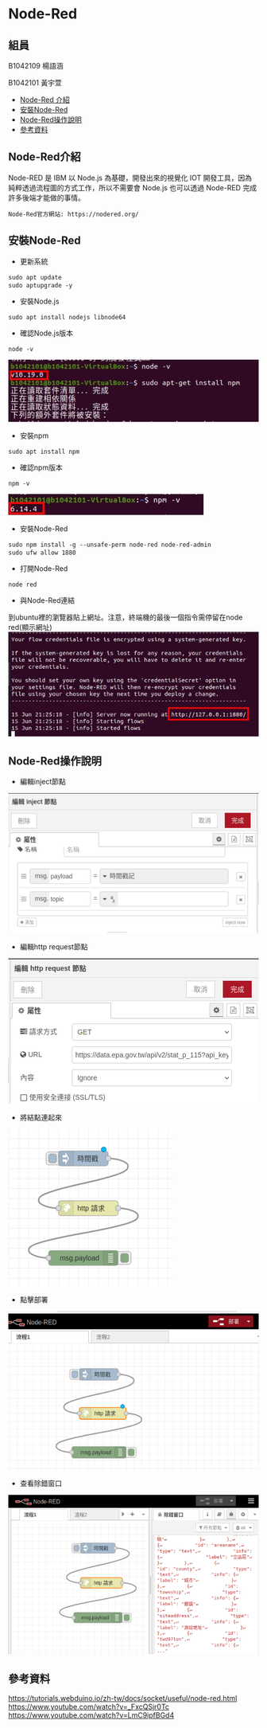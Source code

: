 # Node-Red

## 組員

B1042109 楊語涵

B1042101 黃宇萱

<!-- vim-markdown-toc GFM -->

* [Node-Red 介紹](#node-red介紹)
* [安裝Node-Red](#安裝node-red)
* [Node-Red操作說明](#node-red操作說明)
* [參考資料](#參考資料)

<!-- vim-markdown-toc -->

## Node-Red介紹
Node-RED 是 IBM 以 Node.js 為基礎，開發出來的視覺化 IOT 開發工具，因為純粹透過流程圖的方式工作，所以不需要會 Node.js 也可以透過 Node-RED 完成許多後端才能做的事情。
```shell
Node-Red官方網站: https://nodered.org/
```

## 安裝Node-Red

- 更新系統
```shell
sudo apt update
sudo aptupgrade -y
```
- 安裝Node.js
```shell
sudo apt install nodejs libnode64
```
- 確認Node.js版本
```shell
node -v
```
![image](u1.jpeg)
- 安裝npm
```shell
sudo apt install npm
```
- 確認npm版本
```shell
npm -v
```
![image](u2.jpeg)
- 安裝Node-Red 
```shell
sudo npm install -g --unsafe-perm node-red node-red-admin
sudo ufw allow 1880
```
- 打開Node-Red
```shell
node red
```
- 與Node-Red連結

到ubuntu裡的瀏覽器貼上網址。注意，終端機的最後一個指令需停留在node red(顯示網址)
![image](u3.jpeg)

## Node-Red操作說明

- 編輯inject節點

![image](R1.png)
- 編輯http request節點

![image](R2.png)
- 將結點連起來

![image](R3.png)
- 點擊部署


![image](13.png)

- 查看除錯窗口


![image](14.png)
## 參考資料
https://tutorials.webduino.io/zh-tw/docs/socket/useful/node-red.html
https://www.youtube.com/watch?v=_FxcQSjr0Tc
https://www.youtube.com/watch?v=LmC9ipfBGd4
